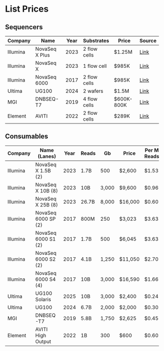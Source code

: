 # List Prices

## Sequencers

| Company  | Name           | Year | Substrates   | Price      | Source                                                                              |
|----------|----------------|------|--------------|------------|-------------------------------------------------------------------------------------|
| Illumina | NovaSeq X Plus | 2023 | 2 flow cells | $1.25M     | [Link](https://genohub.com/ngs-sequencer/3/illumina-novaseq-x-plus/)                |
| Illumina | NovaSeq X      | 2023 | 1 flow cell  | $985K      | [Link](https://genohub.com/ngs-sequencer/2/illumina-novaseq-x/)                     |
| Illumina | NovaSeq 6000   | 2017 | 2 flow cells | $985K      | [Link](https://genohub.com/ngs-sequencer/5/illumina-novaseq-6000/)                  |
| Ultima   | UG100          | 2024 | 2 wafers     | $1.5M      | [Link](https://genohub.com/ngs-sequencer/37/ultima-genomics-ug-100/)                |
| MGI      | DNBSEQ-T7      | 2019 | 4 flow cells | $600K-800K | [Link](https://www.excedr.com/blog/how-much-does-a-next-generation-sequencer-cost/) |
| Element  | AVITI          | 2022 | 2 flow cells | $289K      | [Link](https://genohub.com/ngs-sequencer/31/element-biosciences-aviti/)             |

## Consumables

| Company  | Name (Lanes)        | Year | Reads | Gb    | Price   | Per M Reads | Per Gb | Source                                                                            |
|----------|---------------------|------|-------|-------|---------|-------------|--------|-----------------------------------------------------------------------------------|
| Illumina | NovaSeq X 1.5B (2)  | 2023 | 1.7B  | 500   | $2,600  | $1.53       | $5.2   | [Link](https://genohub.com/ngs-sequencer/3/illumina-novaseq-x-plus/)              |
| Illumina | NovaSeq X 10B (8)   | 2023 | 10B   | 3,000 | $9,600  | $0.96       | $3.2   | [Link](https://genohub.com/ngs-sequencer/3/illumina-novaseq-x-plus/)              |
| Illumina | NovaSeq X 25B (8)   | 2023 | 26.7B | 8,000 | $16,000 | $0.60       | $2.0   | [Link](https://genohub.com/ngs-sequencer/3/illumina-novaseq-x-plus/)              |
| Illumina | NovaSeq 6000 SP (2) | 2017 | 800M  | 250   | $3,023  | $3.63       | $12.1  | [Link](https://genohub.com/ngs-sequencer/5/illumina-novaseq-6000/)                |
| Illumina | NovaSeq 6000 S1 (2) | 2017 | 1.7B  | 500   | $6,045  | $3.63       | $12.1  | [Link](https://genohub.com/ngs-sequencer/5/illumina-novaseq-6000/)                |
| Illumina | NovaSeq 6000 S2 (2) | 2017 | 4.1B  | 1,250 | $11,050 | $2.70       | $8.8   | [Link](https://genohub.com/ngs-sequencer/5/illumina-novaseq-6000/)                |
| Illumina | NovaSeq 6000 S4 (4) | 2017 | 10B   | 3,000 | $16,590 | $1.66       | $5.5   | [Link](https://genohub.com/ngs-sequencer/5/illumina-novaseq-6000/)                |
| Ultima   | UG100 Solaris       | 2025 | 10B   | 3,000 | $2,400  | $0.24       | $0.8   | [Link](https://www.ultimagenomics.com/products/ug-100-sequencing-platform/)       |
| Ultima   | UG100               | 2024 | 6.7B  | 2,000 | $2,000  | $0.30       | $1.0   | [Link](https://www.ultimagenomics.com/products/ug-100-sequencing-platform/)       |
| MGI      | DNBSEQ-T7           | 2019 | 5.8B  | 1,750 | $2,625  | $0.45       | $1.5   | [Link](https://www.completegenomics.com/products/sequencing-platforms/dnbseq-t7/) |
| Element  | AVITI High Output   | 2022 | 1B    | 300   | $600    | $0.60       | $2.0   | [Link](https://www.elementbiosciences.com/products/aviti/catalog)                 |

